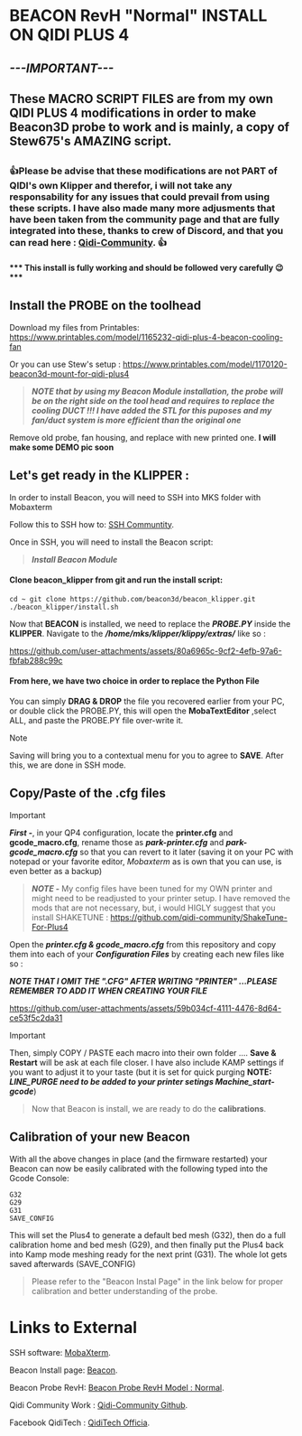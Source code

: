 # **BEACON RevH "Normal" INSTALL ON QIDI PLUS 4**

## ***---IMPORTANT---***
## These MACRO SCRIPT FILES are from my own QIDI PLUS 4 modifications in order to make Beacon3D probe to work and is mainly, a copy of Stew675's AMAZING script.
##


### :+1:Please be advise that these modifications are not PART of QIDI's own Klipper and therefor, i will not take any responsability for any issues that could prevail from using these scripts. I have also made many more adjusments that have been taken from the community page and that are fully integrated into these, thanks to crew of Discord, and that you can read here : [Qidi-Community](https://github.com/qidi-community/Plus4-Wiki/tree/main). :+1:

#### *** This install is fully working and should be followed very carefully :wink:*** ####

## Install the PROBE on the toolhead
Download my files from Printables:
https://www.printables.com/model/1165232-qidi-plus-4-beacon-cooling-fan

Or you can use Stew's setup :
https://www.printables.com/model/1170120-beacon3d-mount-for-qidi-plus4

> ***NOTE that by using my Beacon Module installation, the probe will be on the right side on the tool head and requires to replace the cooling DUCT !!! I have added the STL for this puposes and my fan/duct system is more efficient than the original one***

Remove old probe, fan housing, and replace with new printed one.
**I will make some DEMO pic soon**

## Let's get ready in the KLIPPER :

In order to install Beacon, you will need to SSH into MKS folder with Mobaxterm 

Follow this to SSH how to: [SSH Communtity](https://github.com/qidi-community/Plus4-Wiki/blob/main/content/ssh-access/README.md).

Once in SSH, you will need to install the Beacon script:
> ***Install Beacon Module***
#### Clone beacon_klipper from git and run the install script:

`cd ~
git clone https://github.com/beacon3d/beacon_klipper.git
./beacon_klipper/install.sh`

Now that **BEACON** is installed, we need to replace the ***PROBE.PY*** inside the **KLIPPER**.
Navigate to the ***/home/mks/klipper/klippy/extras/*** like so : 

https://github.com/user-attachments/assets/80a6965c-9cf2-4efb-97a6-fbfab288c99c
#### From here, we have two choice in order to replace the Python File ####
You can simply **DRAG & DROP** the file you recovered earlier from your PC, or double click the PROBE.PY, this will open the **MobaTextEditor** ,select ALL, and paste the PROBE.PY file over-write it. 
> [!NOTE]
> Saving will bring you to a contextual menu for you to agree to **SAVE**.
After this, we are done in SSH mode.

## Copy/Paste of the .cfg files
> [!IMPORTANT]
***First -***, in your QP4 configuration, locate the **printer.cfg** and **gcode_macro.cfg**, rename those as ***park-printer.cfg*** and ***park-gcode_macro.cfg*** so that you can revert to it later (saving it on your PC with notepad or your favorite editor, *Mobaxterm* as is own that you can use, is even better as a backup)
>
> ***NOTE -*** My config files have been tuned for my OWN printer and might need to be readjusted to your printer setup. I have removed the mods that are not necessary, but, i would HIGLY suggest that you install SHAKETUNE :
> https://github.com/qidi-community/ShakeTune-For-Plus4

Open the ***printer.cfg & gcode_macro.cfg*** from this repository and copy them into each of your ***Configuration Files*** by creating each new files like so :

***NOTE THAT I OMIT THE ".CFG" AFTER WRITING "PRINTER" ...PLEASE REMEMBER TO ADD IT WHEN CREATING YOUR FILE*** 

https://github.com/user-attachments/assets/59b034cf-4111-4476-8d64-ce53f5c2da31
> [!IMPORTANT]
Then, simply COPY / PASTE each macro into their own folder .... **Save & Restart** will be ask at each file closer. I have also include KAMP settings if you want to adjust it to your taste (but it is set for quick purging  **NOTE:** ***LINE_PURGE need to be added to your printer setings Machine_start-gcode***)
>
> Now that Beacon is install, we are ready to do the **calibrations**.
>
## Calibration of your new Beacon
With all the above changes in place (and the firmware restarted) your Beacon can now be easily calibrated with the following typed into the Gcode Console:
```
G32
G29
G31
SAVE_CONFIG
```
This will set the Plus4 to generate a default bed mesh (G32), then do a full calibration home and bed mesh (G29), and then finally put the Plus4 back into Kamp mode meshing ready for the next print (G31). The whole lot gets saved afterwards (SAVE_CONFIG)


>
> Please refer to the "Beacon Instal Page" in the link below for proper calibration and better understanding of the probe.

# Links to External

SSH software: [MobaXterm](https://mobaxterm.mobatek.net/download.html).

Beacon Install page: [Beacon](https://docs.beacon3d.com/quickstart/).

Beacon Probe RevH: [Beacon Probe RevH Model : Normal](https://beacon3d.com/product/beacon-h/).

Qidi Community Work : [Qidi-Community Github](https://github.com/qidi-community/Plus4-Wiki/tree/main).

Facebook QidiTech : [QidiTech Officia](https://www.facebook.com/groups/qiditechofficialusers).
